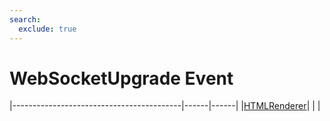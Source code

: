 ```yaml
---
search:
  exclude: true
---
```


<h1 class="heading"><span class="name">WebSocketUpgrade Event</span></h1>

|------------------------------------------|------|------|
|[HTMLRenderer](../objects/htmlrenderer.md)|&nbsp;|&nbsp;|
